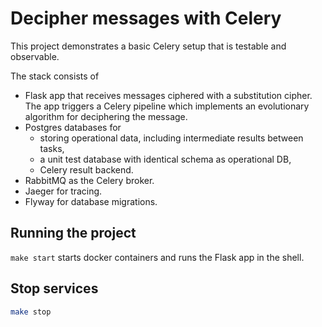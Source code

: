 # Decipher messages with Celery

This project demonstrates a basic Celery setup that is testable and 
observable.

The stack consists of 

- Flask app that receives messages ciphered with a substitution cipher.
  The app triggers a Celery pipeline which implements an evolutionary algorithm for
  deciphering the message.
- Postgres databases for 
  * storing operational data, including intermediate results between tasks,
  * a unit test database with identical schema as operational DB,
  * Celery result backend.
- RabbitMQ as the Celery broker.
- Jaeger for tracing.
- Flyway for database migrations.

## Running the project

`make start` starts docker containers and runs the Flask app in the shell.

## Stop services

```bash
make stop
```
